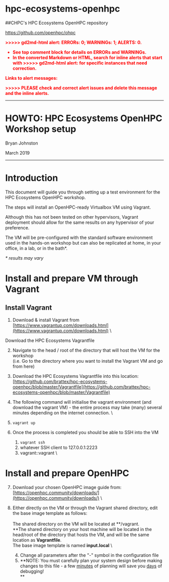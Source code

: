 # hpc-ecosystems-openhpc
##CHPC's HPC Ecosystems OpenHPC repository

https://github.com/openhpc/ohpc


<!----- Conversion time: 0.689 seconds.


Using this Markdown file:

1. Cut and paste this output into your source file.
2. See the notes and action items below regarding this conversion run.
3. Check the rendered output (headings, lists, code blocks, tables) for proper
   formatting and use a linkchecker before you publish this page.

Conversion notes:

* Docs to Markdown version 1.0β15
* Wed Feb 27 2019 03:51:13 GMT-0800 (PST)
* Source doc: https://docs.google.com/open?id=1Aeez_p2ebRwVGbIh5KVImHIzmNWfE_P2f5M2tK1jAIg
* This is a partial selection. Check to make sure intra-doc links work.

WARNING:
You have 3 H1 headings. You may want to use the "H1 -> H2" option to demote all headings by one level.

----->


<p style="color: red; font-weight: bold">>>>>>  gd2md-html alert:  ERRORs: 0; WARNINGs: 1; ALERTS: 0.</p>
<ul style="color: red; font-weight: bold"><li>See top comment block for details on ERRORs and WARNINGs. <li>In the converted Markdown or HTML, search for inline alerts that start with >>>>>  gd2md-html alert:  for specific instances that need correction.</ul>

<p style="color: red; font-weight: bold">Links to alert messages:</p>
<p style="color: red; font-weight: bold">>>>>> PLEASE check and correct alert issues and delete this message and the inline alerts.<hr></p>



# HOWTO: HPC Ecosystems OpenHPC Workshop setup

Bryan Johnston

March 2019



---



# Introduction

This document will guide you through setting up a test environment for the HPC Ecosystems OpenHPC workshop.

The steps will install an OpenHPC-ready Virtualbox VM using Vagrant. 

Although this has not been tested on other hypervisors, Vagrant deployment should allow for the same results on any hypervisor of your preference.

The VM will be pre-configured with the standard software environment used in the hands-on workshop but can also be replicated at home, in your office, in a lab, or in the bath*.

_* results may vary_




# Install and prepare VM through Vagrant


## Install Vagrant



1. Download & install Vagrant from [https://www.vagrantup.com/downloads.html](https://www.vagrantup.com/downloads.html) \


Download the HPC Ecosystems Vagrantfile



2. Navigate to the head / root of the directory that will host the VM for the workshop  \
(i.e. Go to the directory where you want to install the Vagrant VM and go from here)
3. Download the HPC Ecosystems Vagrantfile into this location: \
[https://github.com/brattex/hpc-ecosystems-openhpc/blob/master/Vagrantfile](https://github.com/brattex/hpc-ecosystems-openhpc/blob/master/Vagrantfile)
4. The following command will initialise the vagrant environment (and download the vagrant VM) - the entire process may take (many) several minutes depending on the internet connection. \

5. `vagrant up`
6. Once the process is completed you should be able to SSH into the VM
    1. `vagrant ssh`
    2. whatever SSH client to 127.0.0.1:2223
    3. vagrant::vagrant \



# Install and prepare OpenHPC



7. Download your chosen OpenHPC image guide from: \
[https://openhpc.community/downloads/](https://openhpc.community/downloads/) \

8. Either directly on the VM or through the Vagrant shared directory, edit the base image template as follows: \
 \
The shared directory on the VM will be located at **/vagrant. \
**The shared directory on your host machine will be located in the head/root of the directory that hosts the VM, and will be the same location as **Vagrantfile**. \
The base image template is named **input.local** \

    4. Change all parameters after the "-" symbol in the configuration file
    5. **NOTE: You must carefully plan your system design before making changes to this file - a few <span style="text-decoration:underline;">minutes</span> of planning will save you <span style="text-decoration:underline;">days</span> of debugging! \
**

<!-- Docs to Markdown version 1.0β15 -->
